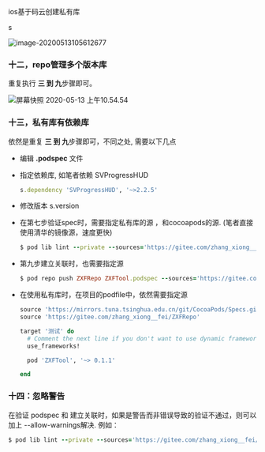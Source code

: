 ios基于码云创建私有库



s

![image-20200513105612677](https://tva1.sinaimg.cn/large/007S8ZIlly1geqmyfe3zzj307d08nq61.jpg)

### 十二，repo管理多个版本库

重复执行 **三 到 九**步骤即可。 

![屏幕快照 2020-05-13 上午10.54.54](https://tva1.sinaimg.cn/large/007S8ZIlly1geqmxh624qj307r09m41o.jpg)



### 十三，私有库有依赖库

依然是重复 **三 到 九**步骤即可，不同之处, 需要以下几点

- 编辑  **.podspec** 文件

- 指定依赖库, 如笔者依赖 SVProgressHUD

  ```ruby
  s.dependency 'SVProgressHUD', '~>2.2.5'
  ```

- 修改版本 s.version

- 在第七步验证spec时，需要指定私有库的源 ，和cocoapods的源. (笔者直接使用清华的镜像源，速度更快)

  ```ruby
  $ pod lib lint --private --sources='https://gitee.com/zhang_xiong__fei/ZXFTools.git,https://mirrors.tuna.tsinghua.edu.cn/git/CocoaPods/Specs.git'
  ```

- 第九步建立关联时，也需要指定源

  ```ruby
  $ pod repo push ZXFRepo ZXFTool.podspec --sources='https://gitee.com/zhang_xiong__fei/ZXFTools.git,https://mirrors.tuna.tsinghua.edu.cn/git/CocoaPods/Specs.git'
  ```

- 在使用私有库时，在项目的podfile中，依然需要指定源

  ```ruby
  source 'https://mirrors.tuna.tsinghua.edu.cn/git/CocoaPods/Specs.git'
  source 'https://gitee.com/zhang_xiong__fei/ZXFRepo'
  
  target '测试' do
    # Comment the next line if you don't want to use dynamic frameworks
    use_frameworks!
  
    pod 'ZXFTool', '~> 0.1.1'
  
  end
  ```




### 十四：忽略警告

在验证 podspec 和 建立关联时，如果是警告而非错误导致的验证不通过，则可以加上 --allow-warnings解决. 例如：

```ruby
$ pod lib lint --private --sources='https://gitee.com/zhang_xiong__fei/ZXFTools.git,https://mirrors.tuna.tsinghua.edu.cn/git/CocoaPods/Specs.git' --allow-warnings
```

